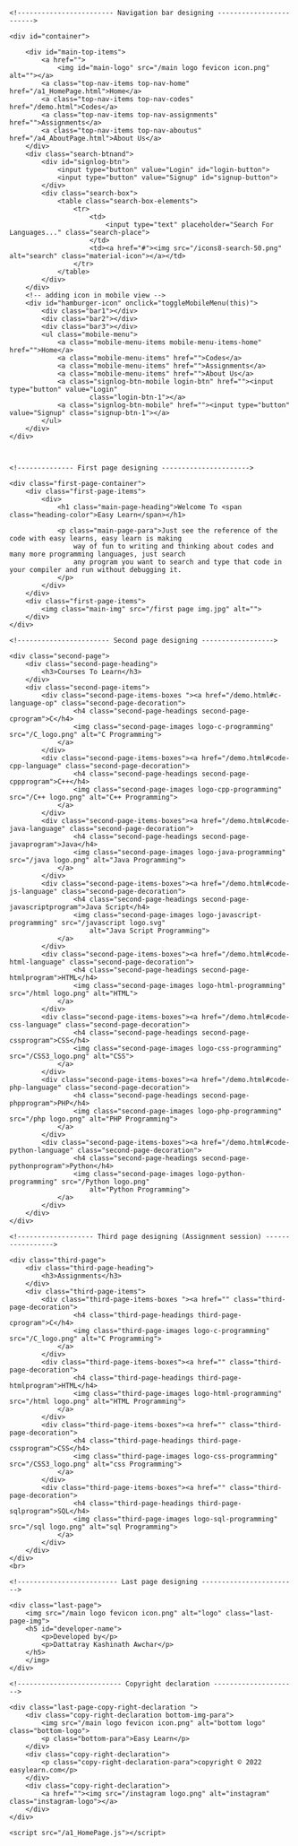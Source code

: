 <!DOCTYPE html>
<html lang="en">

<head>
    <meta charset="UTF-8">
    <meta http-equiv="X-UA-Compatible" content="IE=edge">
    <meta name="viewport" content="width=device-width, initial-scale=1.0">
    <link rel="preconnect" href="https://fonts.googleapis.com">
    <link rel="stylesheet" href="style.css">
    <link rel="shortcut icon" href="/main logo fevicon icon.png" />
    <link rel="stylesheet" href="a1_HomePage.css">
    <title>Home</title>
</head>

<body>

    <!------------------------ Navigation bar designing ------------------------>

    <div id="container">

        <div id="main-top-items">
            <a href="">
                <img id="main-logo" src="/main logo fevicon icon.png" alt=""></a>
            <a class="top-nav-items top-nav-home" href="/a1_HomePage.html">Home</a>
            <a class="top-nav-items top-nav-codes" href="/demo.html">Codes</a>
            <a class="top-nav-items top-nav-assignments" href="">Assignments</a>
            <a class="top-nav-items top-nav-aboutus" href="/a4_AboutPage.html">About Us</a>
        </div>
        <div class="search-btnand">
            <div id="signlog-btn">
                <input type="button" value="Login" id="login-button">
                <input type="button" value="Signup" id="signup-button">
            </div>
            <div class="search-box">
                <table class="search-box-elements">
                    <tr>
                        <td>
                            <input type="text" placeholder="Search For Languages..." class="search-place">
                        </td>
                        <td><a href="#"><img src="/icons8-search-50.png" alt="search" class="material-icon"></a></td>
                    </tr>
                </table>
            </div>
        </div>
        <!-- adding icon in mobile view -->
        <div id="hamburger-icon" onclick="toggleMobileMenu(this)">
            <div class="bar1"></div>
            <div class="bar2"></div>
            <div class="bar3"></div>
            <ul class="mobile-menu">
                <a class="mobile-menu-items mobile-menu-items-home" href="">Home</a>
                <a class="mobile-menu-items" href="">Codes</a>
                <a class="mobile-menu-items" href="">Assignments</a>
                <a class="mobile-menu-items" href="">About Us</a>
                <a class="signlog-btn-mobile login-btn" href=""><input type="button" value="Login"
                        class="login-btn-1"></a>
                <a class="signlog-btn-mobile" href=""><input type="button" value="Signup" class="signup-btn-1"></a>
            </ul>
        </div>
    </div>



    <!-------------- First page designing ---------------------->

    <div class="first-page-container">
        <div class="first-page-items">
            <div>
                <h1 class="main-page-heading">Welcome To <span class="heading-color">Easy Learn</span></h1>

                <p class="main-page-para">Just see the reference of the code with easy learns, easy learn is making
                    way of fun to writing and thinking about codes and many more programming languages, just search
                    any program you want to search and type that code in your compiler and run without debugging it.
                </p>
            </div>
        </div>
        <div class="first-page-items">
            <img class="main-img" src="/first page img.jpg" alt="">
        </div>
    </div>

    <!----------------------- Second page designing ------------------>

    <div class="second-page">
        <div class="second-page-heading">
            <h3>Courses To Learn</h3>
        </div>
        <div class="second-page-items">
            <div class="second-page-items-boxes "><a href="/demo.html#c-language-op" class="second-page-decoration">
                    <h4 class="second-page-headings second-page-cprogram">C</h4>
                    <img class="second-page-images logo-c-programming" src="/C_logo.png" alt="C Programming">
                </a>
            </div>
            <div class="second-page-items-boxes"><a href="/demo.html#code-cpp-language" class="second-page-decoration">
                    <h4 class="second-page-headings second-page-cppprogram">C++</h4>
                    <img class="second-page-images logo-cpp-programming" src="/C++ logo.png" alt="C++ Programming">
                </a>
            </div>
            <div class="second-page-items-boxes"><a href="/demo.html#code-java-language" class="second-page-decoration">
                    <h4 class="second-page-headings second-page-javaprogram">Java</h4>
                    <img class="second-page-images logo-java-programming" src="/java logo.png" alt="Java Programming">
                </a>
            </div>
            <div class="second-page-items-boxes"><a href="/demo.html#code-js-language" class="second-page-decoration">
                    <h4 class="second-page-headings second-page-javascriptprogram">Java Script</h4>
                    <img class="second-page-images logo-javascript-programming" src="/javascript logo.svg"
                        alt="Java Script Programming">
                </a>
            </div>
            <div class="second-page-items-boxes"><a href="/demo.html#code-html-language" class="second-page-decoration">
                    <h4 class="second-page-headings second-page-htmlprogram">HTML</h4>
                    <img class="second-page-images logo-html-programming" src="/html logo.png" alt="HTML">
                </a>
            </div>
            <div class="second-page-items-boxes"><a href="/demo.html#code-css-language" class="second-page-decoration">
                    <h4 class="second-page-headings second-page-cssprogram">CSS</h4>
                    <img class="second-page-images logo-css-programming" src="/CSS3_logo.png" alt="CSS">
                </a>
            </div>
            <div class="second-page-items-boxes"><a href="/demo.html#code-php-language" class="second-page-decoration">
                    <h4 class="second-page-headings second-page-phpprogram">PHP</h4>
                    <img class="second-page-images logo-php-programming" src="/php logo.png" alt="PHP Programming">
                </a>
            </div>
            <div class="second-page-items-boxes"><a href="/demo.html#code-python-language" class="second-page-decoration">
                    <h4 class="second-page-headings second-page-pythonprogram">Python</h4>
                    <img class="second-page-images logo-python-programming" src="/Python logo.png"
                        alt="Python Programming">
                </a>
            </div>
        </div>
    </div>

    <!------------------- Third page designing (Assignment session) ----------------->

    <div class="third-page">
        <div class="third-page-heading">
            <h3>Assignments</h3>
        </div>
        <div class="third-page-items">
            <div class="third-page-items-boxes "><a href="" class="third-page-decoration">
                    <h4 class="third-page-headings third-page-cprogram">C</h4>
                    <img class="third-page-images logo-c-programming" src="/C_logo.png" alt="C Programming">
                </a>
            </div>
            <div class="third-page-items-boxes"><a href="" class="third-page-decoration">
                    <h4 class="third-page-headings third-page-htmlprogram">HTML</h4>
                    <img class="third-page-images logo-html-programming" src="/html logo.png" alt="HTML Programming">
                </a>
            </div>
            <div class="third-page-items-boxes"><a href="" class="third-page-decoration">
                    <h4 class="third-page-headings third-page-cssprogram">CSS</h4>
                    <img class="third-page-images logo-css-programming" src="/CSS3_logo.png" alt="css Programming">
                </a>
            </div>
            <div class="third-page-items-boxes"><a href="" class="third-page-decoration">
                    <h4 class="third-page-headings third-page-sqlprogram">SQL</h4>
                    <img class="third-page-images logo-sql-programming" src="/sql logo.png" alt="sql Programming">
                </a>
            </div>
        </div>
    </div>
    <br>

    <!------------------------- Last page designing ------------------------>

    <div class="last-page">
        <img src="/main logo fevicon icon.png" alt="logo" class="last-page-img">
        <h5 id="developer-name">
            <p>Developed by</p>
            <p>Dattatray Kashinath Awchar</p>
        </h5>
        </img>
    </div>

    <!-------------------------- Copyright declaration --------------------->

    <div class="last-page-copy-right-declaration ">
        <div class="copy-right-declaration bottom-img-para">
            <img src="/main logo fevicon icon.png" alt="bottom logo" class="bottom-logo">
            <p class="bottom-para">Easy Learn</p>
        </div>
        <div class="copy-right-declaration">
            <p class="copy-right-declaration-para">copyright © 2022 easylearn.com</p>
        </div>
        <div class="copy-right-declaration">
            <a href=""><img src="/instagram logo.png" alt="instagram" class="instagram-logo"></a>
        </div>
    </div>

    <script src="/a1_HomePage.js"></script>

    

</body>

</html>
